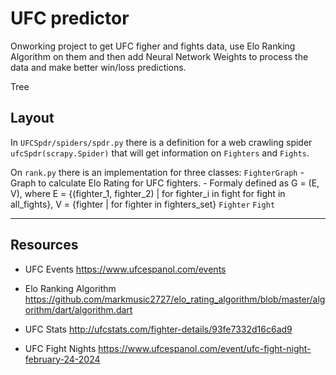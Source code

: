# UFC predictor

Onworking project to get UFC figher and fights data, use Elo Ranking Algorithm on them and then add Neural Network Weights to process the data and make better win/loss predictions.


Tree

## Layout

In `UFCSpdr/spiders/spdr.py` there is a definition for a web crawling spider `ufcSpdr(scrapy.Spider)` that will get information on `Fighters` and `Fights`.

On `rank.py` there is an implementation for three classes:
  `FighterGraph` 
    - Graph to calculate Elo Rating for UFC fighters. 
    - Formaly defined as G = (E, V), where
    E = {(fighter_1, fighter_2) | for fighter_i in fight for fight in all_fights},
    V = {fighter | for fighter in fighters_set}
  `Fighter`
  `Fight`

---

## Resources

- UFC Events
  https://www.ufcespanol.com/events

- Elo Ranking Algorithm
  https://github.com/markmusic2727/elo_rating_algorithm/blob/master/algorithm/dart/algorithm.dart

- UFC Stats
  http://ufcstats.com/fighter-details/93fe7332d16c6ad9

- UFC Fight Nights
  https://www.ufcespanol.com/event/ufc-fight-night-february-24-2024
